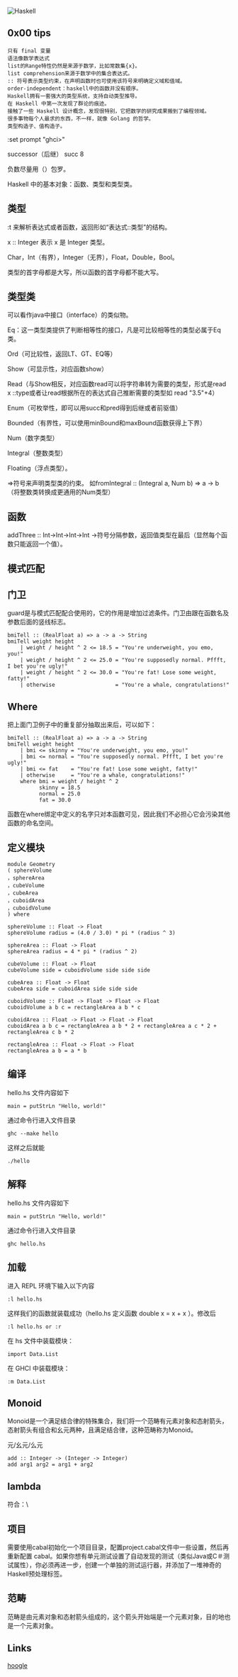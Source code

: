 ![Haskell](https://github.com/Mukhali/MPLLN/blob/master/Haskell/Haskell_logo.png)

## 0x00 tips
    
    只有 final 变量
    语法像数学表达式
    list的Range特性仍然是来源于数学，比如常数集{x}。
    list comprehension来源于数学中的集合表达式。
    :: 符号表示类型约束，在声明函数时也可使用该符号来明确定义域和值域。
    order-independent：haskell中的函数并没有顺序。
    Haskell拥有一套强大的类型系统，支持自动类型推导。
    在 Haskell 中第一次发现了群论的痕迹。
    接触了一些 Haskell 设计概念，发现很特别，它把数学的研究成果搬到了编程领域。
    很多事物每个人最求的东西，不一样，就像 Golang 的哲学。
    类型构造子、值构造子。


:set prompt "ghci>"

successor（后继）
succ 8

负数尽量用（）包罗。

Haskell 中的基本对象：函数、类型和类型类。

## 类型

:t 来解析表达式或者函数，返回形如“表达式::类型”的结构。

x :: Integer 表示 x 是 Integer 类型。

Char，Int（有界），Integer（无界），Float，Double，Bool。

类型的首字母都是大写，所以函数的首字母都不能大写。

## 类型类

可以看作java中接口（interface）的类似物。

Eq：这一类型类提供了判断相等性的接口，凡是可比较相等性的类型必属于Eq类。

Ord（可比较性，返回LT、GT、EQ等）

Show（可显示性，对应函数show）

Read（与Show相反，对应函数read可以将字符串转为需要的类型，形式是read x ::type或者让read根据所在的表达式自己推断需要的类型如 read "3.5"+4）

Enum（可枚举性，即可以用succ和pred得到后继或者前驱值）

Bounded（有界性，可以使用minBound和maxBound函数获得上下界）

Num（数字类型）

Integral（整数类型）

Floating（浮点类型）。

=>符号来声明类型类的约束。
如fromIntegral :: (Integral a, Num b) => a -> b（将整数类转换成更通用的Num类型） 

## 函数

addThree :: Int->Int->Int->Int
->符号分隔参数，返回值类型在最后（显然每个函数只能返回一个值）。

## 模式匹配 

## 门卫
guard是与模式匹配配合使用的，它的作用是增加过滤条件。门卫由跟在函数名及参数后面的竖线标志。

    bmiTell :: (RealFloat a) => a -> a -> String   
    bmiTell weight height   
        | weight / height ^ 2 <= 18.5 = "You're underweight, you emo, you!"   
        | weight / height ^ 2 <= 25.0 = "You're supposedly normal. Pffft, I bet you're ugly!"   
        | weight / height ^ 2 <= 30.0 = "You're fat! Lose some weight, fatty!"   
        | otherwise                   = "You're a whale, congratulations!"

## Where 

把上面门卫例子中的重复部分抽取出来后，可以如下：

    bmiTell :: (RealFloat a) => a -> a -> String   
    bmiTell weight height   
        | bmi <= skinny = "You're underweight, you emo, you!"   
        | bmi <= normal = "You're supposedly normal. Pffft, I bet you're ugly!"   
        | bmi <= fat    = "You're fat! Lose some weight, fatty!"   
        | otherwise     = "You're a whale, congratulations!"   
        where bmi = weight / height ^ 2   
              skinny = 18.5   
              normal = 25.0   
              fat = 30.0

函数在where绑定中定义的名字只对本函数可见，因此我们不必担心它会污染其他函数的命名空间。              

## 定义模块

    module Geometry   
    ( sphereVolume   
    ，sphereArea   
    ，cubeVolume   
    ，cubeArea   
    ，cuboidArea   
    ，cuboidVolume   
    ) where   
     
    sphereVolume :: Float -> Float   
    sphereVolume radius = (4.0 / 3.0) * pi * (radius ^ 3)   
     
    sphereArea :: Float -> Float   
    sphereArea radius = 4 * pi * (radius ^ 2)   
     
    cubeVolume :: Float -> Float   
    cubeVolume side = cuboidVolume side side side   
     
    cubeArea :: Float -> Float   
    cubeArea side = cuboidArea side side side   
     
    cuboidVolume :: Float -> Float -> Float -> Float   
    cuboidVolume a b c = rectangleArea a b * c   
     
    cuboidArea :: Float -> Float -> Float -> Float   
    cuboidArea a b c = rectangleArea a b * 2 + rectangleArea a c * 2 + rectangleArea c b * 2   
     
    rectangleArea :: Float -> Float -> Float   
    rectangleArea a b = a * b

## 编译

hello.hs 文件内容如下

    main = putStrLn "Hello, world!"

通过命令行进入文件目录

    ghc --make hello

这样之后就能

    ./hello

## 解释

hello.hs 文件内容如下

    main = putStrLn "Hello, world!"

通过命令行进入文件目录

    ghc hello.hs


## 加载
进入 REPL 环境下输入以下内容

    :l hello.hs

这样我们的函数就装载成功（hello.hs 定义函数 double x = x + x ）。修改后

	:l hello.hs or :r

在 hs 文件中装载模块：

    import Data.List

在 GHCI 中装载模块：

    :m Data.List


## Monoid
Monoid是一个满足结合律的特殊集合，我们将一个范畴有元素对象和态射箭头，态射箭头有组合和幺元两种，且满足结合律，这种范畴称为Monoid。

元/幺元/么元

    add :: Integer -> (Integer -> Integer)
    add arg1 arg2 = arg1 + arg2

## lambda
符合：\

## 项目
需要使用cabal初始化一个项目目录，配置project.cabal文件中一些设置，然后再重新配置 cabal。如果你想有单元测试设置了自动发现的测试（类似Java或C＃测试属性），你必须再进一步，创建一个单独的测试运行器，并添加了一堆神奇的Haskell预处理标签。

## 范畴
范畴是由元素对象和态射箭头组成的，这个箭头开始端是一个元素对象，目的地也是一个元素对象。


## Links

[hoogle](https://www.haskell.org/hoogle/)
